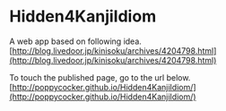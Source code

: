 Hidden4KanjiIdiom
=================
A web app based on following idea.  
[http://blog.livedoor.jp/kinisoku/archives/4204798.html](http://blog.livedoor.jp/kinisoku/archives/4204798.html)
  
To touch the published page, go to the url below.  
[http://poppycocker.github.io/Hidden4KanjiIdiom/](http://poppycocker.github.io/Hidden4KanjiIdiom/)
